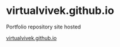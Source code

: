 # virtualvivek.github.io
Portfolio repository site hosted

<a href="https://virtualvivek.github.io">virtualvivek.github.io</a>
